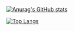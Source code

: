 [![Anurag's GitHub stats](https://github-readme-stats.vercel.app/api?username=yh-zero)](https://github-readme-stats.vercel.app/api?username=yh-zero)

[![Top Langs](https://github-readme-stats.vercel.app/api/top-langs/?username=yh-zero&layout=compact)](https://github-readme-stats.vercel.app/api/top-langs/?username=yh-zero&layout=compact)
